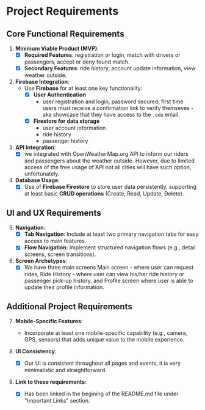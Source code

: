 # Project Requirements

## Core Functional Requirements

1. **Minimum Viable Product (MVP)**:
    - [x] **Required Features**: registration or login, match with drivers or passengers, accept or deny found match.
    - [x]  **Secondary Features**: ride history, account update information, view weather outside.

2. **Firebase Integration**:
    - Use **Firebase** for at least one key functionality:
        - [x] **User Authentication**
          - user registration and login, password secured, first time users must receive a confirmation link to verify themseves - aka showcase that they have access to the `.edu` email.
        - [x] **Firestore for data storage**
          - user account information
          - ride history
          - passenger history
      
3. **API Integration**:
    - [x] we integrated with OpenWeatherMap.org API to inform our riders and passengers about the weather outside. However, due to limited access of the free usage of API not all cities will have such option, unfortunately. 

4. **Database Usage**:
    - [x] Use of **Firebase Firestore** to store user data persistently, supporting at least basic **CRU~~D~~ operations** (Create, Read, Update, ~~Delete~~).

## UI and UX Requirements

5. **Navigation**:
    - [x] **Tab Navigation**: Include at least two primary navigation tabs for easy access to main features.
    - [x] **Flow Navigation**: Implement structured navigation flows (e.g., detail screens, screen transitions).

6. **Screen Archetypes**:
    - [x] We have three main screens Main screen - where user can request rides, Ride History - where user can view his/her ride history or passenger pick-up history, and Profile screen where user is able to update their profile information.

## Additional Project Requirements

7. **Mobile-Specific Features**:
    - Incorporate at least one mobile-specific capability (e.g., camera, GPS, sensors) that adds unique value to the mobile experience.

8. **UI Consistency**:
    - [x] Our UI is consistent throughout all pages and events, it is very minimalistic and straightforward.

9. **Link to these requirements**:
    - [x] Has been linked in the begining of the README.md file under "Important Links" section.